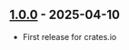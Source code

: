 ## [1.0.0](https://github.com/awesomized/crc-fast-rust/releases/tag/1.0.0) - 2025-04-10
- First release for crates.io